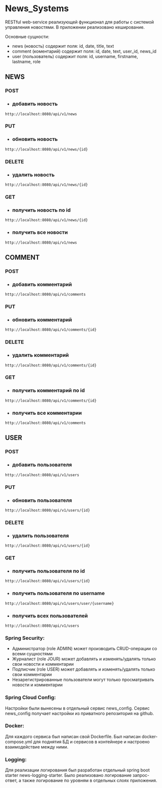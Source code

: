# News_Systems
RESTful web-service реализующей функционал для работы с системой управления новостями. В приложении реализовано кеширование.

Основные сущности:
- news (новость) содержит поля: id, date, title, text
- comment (коментарий) содержит поля: id, date, text, user_id, news_id
- user (пользователь) содержит поля: id, username, firstname, lastname, role

## NEWS
### POST
* ### добавить новость
```
http://localhost:8080/api/v1/news
```
### PUT
* ### обновить новость
```
http://localhost:8080/api/v1/news/{id}
```
### DELETE
* ### удалить новость
```
http://localhost:8080/api/v1/news/{id}
```
### GET
* ### получить новость по id
```
http://localhost:8080/api/v1/news/{id}
```
* ### получить все новости
```
http://localhost:8080/api/v1/news
```
## COMMENT
### POST
* ### добавить комментарий
```
http://localhost:8080/api/v1/comments
```
### PUT
* ### обновить комментарий
```
http://localhost:8080/api/v1/comments/{id}
```
### DELETE
* ### удалить комментарий
```
http://localhost:8080/api/v1/comments/{id}
```
### GET
* ### получить комментарий по id
```
http://localhost:8080/api/v1/comments/{id}
```
* ### получить все комментарии
```
http://localhost:8080/api/v1/comments
```
## USER
### POST
* ### добавить пользователя
```
http://localhost:8080/api/v1/users
```
### PUT
* ### обновить пользователя
```
http://localhost:8080/api/v1/users/{id}
```
### DELETE
* ### удалить пользователя
```
http://localhost:8080/api/v1/users/{id}
```
### GET
* ### получить пользователя по id
```
http://localhost:8080/api/v1/users/{id}
```
* ### получить пользователя по username
```
http://localhost:8080/api/v1/users/user/{username}
```
* ### получить всех пользователей
```
http://localhost:8080/api/v1/users
```

### Spring Security:
 * Администратор (role ADMIN) может производить CRUD-операции со всеми сущностями
 * Журналист (role JOUR) может добавлять и изменять/удалять только свои новости и комментарии
 * Подписчик (role USER) может добавлять и изменять/удалять только свои комментарии
 * Незарегистрированные пользователи могут только просматривать новости и комментарии

### Spring Cloud Config:
Настройки были вынесены в отдельный сервис news_config. Сервис news_config получает настройки из приватного репозитория на github. 

### Docker:
Для каждого сервиса был написан свой Dockerfile. Был написан docker-compose.yml для поднятия БД и сервисов в контейнере и настроено взаимодействие между ними.

### Logging:
Для реализации логирования был разработан отдельный spring boot starter news-logging-starter. Было реализовано логирование запрос-ответ, а также логирование по уровням в отдельных слоях приложения.